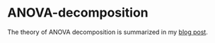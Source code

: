 # ANOVA-decomposition

The theory of ANOVA decomposition is summarized in my [blog post](https://obok13.github.io/high-dimension/2021/02/16/anova.html).


